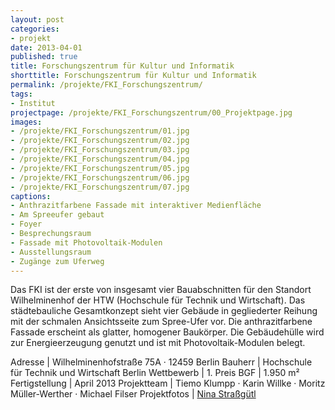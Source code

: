 ```yaml
---
layout: post
categories:
- projekt
date: 2013-04-01
published: true
title: Forschungszentrum für Kultur und Informatik
shorttitle: Forschungszentrum für Kultur und Informatik
permalink: /projekte/FKI_Forschungszentrum/
tags: 
- Institut
projectpage: /projekte/FKI_Forschungszentrum/00_Projektpage.jpg
images:
- /projekte/FKI_Forschungszentrum/01.jpg
- /projekte/FKI_Forschungszentrum/02.jpg
- /projekte/FKI_Forschungszentrum/03.jpg
- /projekte/FKI_Forschungszentrum/04.jpg
- /projekte/FKI_Forschungszentrum/05.jpg
- /projekte/FKI_Forschungszentrum/06.jpg
- /projekte/FKI_Forschungszentrum/07.jpg
captions:
- Anthrazitfarbene Fassade mit interaktiver Medienfläche
- Am Spreeufer gebaut
- Foyer
- Besprechungsraum
- Fassade mit Photovoltaik-Modulen
- Ausstellungsraum
- Zugänge zum Uferweg
---
```

Das FKI ist der erste von insgesamt vier Bauabschnitten für den Standort Wilhelminenhof der HTW (Hochschule für Technik und Wirtschaft). Das städtebauliche Gesamtkonzept sieht vier Gebäude in gegliederter Reihung mit der schmalen Ansichtsseite zum Spree-Ufer vor. Die anthrazitfarbene Fassade erscheint als glatter, homogener Baukörper. Die Gebäudehülle wird zur Energieerzeugung genutzt und ist mit Photovoltaik-Modulen belegt.

Adresse			|	Wilhelminenhofstraße 75A · 12459 Berlin 
Bauherr			|	Hochschule für Technik und Wirtschaft Berlin 
Wettbewerb		|	1. Preis
BGF				|	1.950 m² 
Fertigstellung	|	April 2013
Projektteam		|	Tiemo Klumpp · Karin Willke · Moritz Müller-Werther · Michael Filser 
Projektfotos	|	[Nina Straßgütl](http://www.ninastrg.de/)